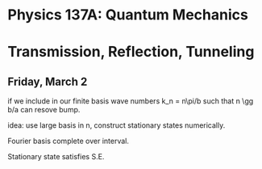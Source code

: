Physics 137A: Quantum Mechanics
===============================
Transmission, Reflection, Tunneling
===================================
Friday, March 2
---------------

if we include in our finite basis wave numbers k_n = n\pi/b such that n \gg
b/a can resove bump.

idea: use large basis in n, construct stationary states numerically.

Fourier basis complete over interval.

Stationary state satisfies S.E.
